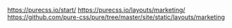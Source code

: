 https://purecss.io/start/
https://purecss.io/layouts/marketing/
https://github.com/pure-css/pure/tree/master/site/static/layouts/marketing